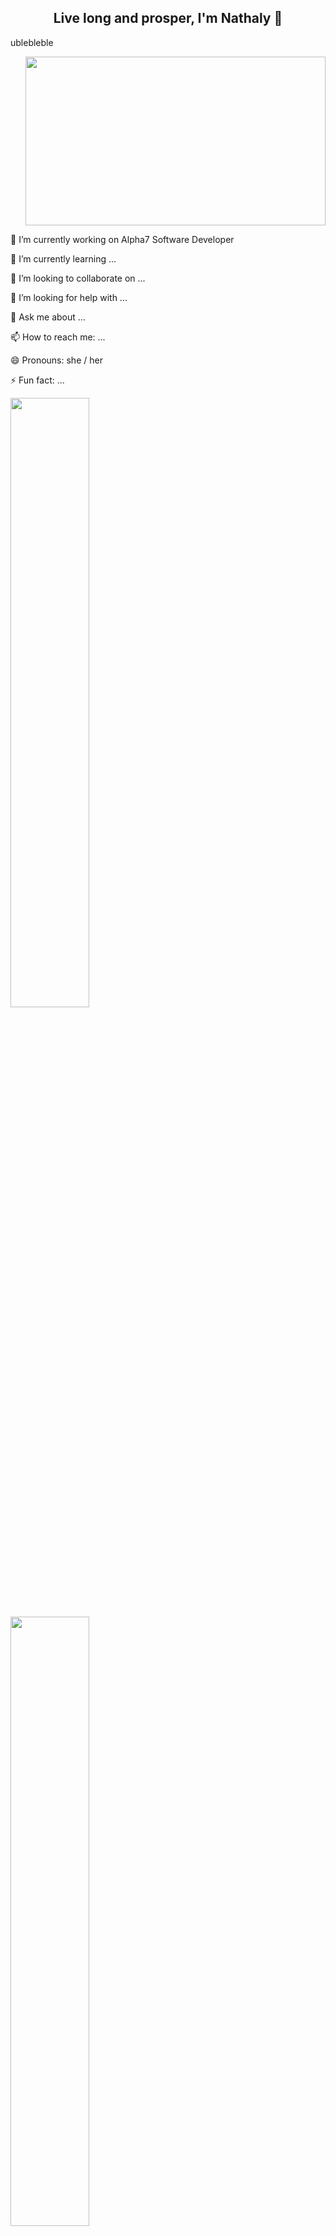 <p align="center">
<h2 align="center">Live long and prosper, I'm Nathaly 🖖</h2>
 
 <p>
   ublebleble
 </p> 
 
<p align="right">

<img src="https://i.imgur.com/VUBtXys.gif" width="480" height="270" frameBorder="0" class="giphy-embed" allowFullScreen/>


   🔭 I’m currently working on Alpha7 Software Developer
  
   🌱 I’m currently learning ...
   
  👯 I’m looking to collaborate on ...
 
  🤔 I’m looking for help with ...
 
  💬 Ask me about ...
 
  📫 How to reach me: ...
 
  😄 Pronouns: she / her
 
  ⚡ Fun fact: ...

<div>
<a href="https://github.com/NathalyCristinaS">
<img width="50%" src="https://github-readme-stats.vercel.app/api/top-langs/?username=NathalyCristinaS&layout=compact&langs_count=7&theme=tokyonight"/>
<img width="50%" src="https://github-readme-stats.vercel.app/api?username=NathalyCristinaS&show_icons=true&theme=tokyonight&include_all_commits=true&count_private=true"/>
</div>

 
 ![ Animação de cobra ](https://github.com/NathalyCristinaS/NathalyCristinaS/blob/output/github-contribution-grid-snake.svg) 
 
 
